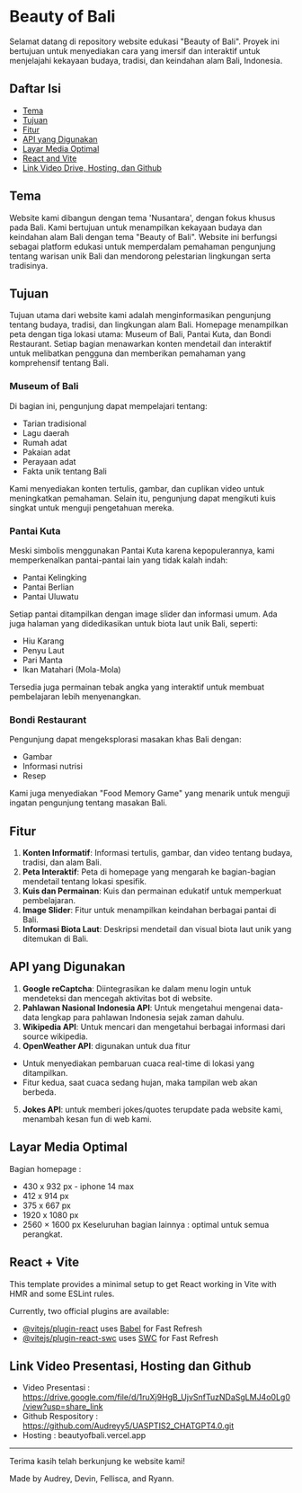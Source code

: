 
# Beauty of Bali

Selamat datang di repository website edukasi "Beauty of Bali". Proyek ini bertujuan untuk menyediakan cara yang imersif dan interaktif untuk menjelajahi kekayaan budaya, tradisi, dan keindahan alam Bali, Indonesia.

## Daftar Isi
- [Tema](#tema)
- [Tujuan](#tujuan)
- [Fitur](#fitur)
- [API yang Digunakan](#api-yang-digunakan)
- [Layar Media Optimal](#layar-media-optimal)
- [React and Vite](#react-vite)
- [Link Video Drive, Hosting, dan Github](#link-video-drive-github)

## Tema
Website kami dibangun dengan tema 'Nusantara', dengan fokus khusus pada Bali. Kami bertujuan untuk menampilkan kekayaan budaya dan keindahan alam Bali dengan tema "Beauty of Bali". Website ini berfungsi sebagai platform edukasi untuk memperdalam pemahaman pengunjung tentang warisan unik Bali dan mendorong pelestarian lingkungan serta tradisinya.

## Tujuan
Tujuan utama dari website kami adalah menginformasikan pengunjung tentang budaya, tradisi, dan lingkungan alam Bali. Homepage menampilkan peta dengan tiga lokasi utama: Museum of Bali, Pantai Kuta, dan Bondi Restaurant. Setiap bagian menawarkan konten mendetail dan interaktif untuk melibatkan pengguna dan memberikan pemahaman yang komprehensif tentang Bali.

### Museum of Bali
Di bagian ini, pengunjung dapat mempelajari tentang:
- Tarian tradisional
- Lagu daerah
- Rumah adat
- Pakaian adat
- Perayaan adat
- Fakta unik tentang Bali

Kami menyediakan konten tertulis, gambar, dan cuplikan video untuk meningkatkan pemahaman. Selain itu, pengunjung dapat mengikuti kuis singkat untuk menguji pengetahuan mereka.

### Pantai Kuta
Meski simbolis menggunakan Pantai Kuta karena kepopulerannya, kami memperkenalkan pantai-pantai lain yang tidak kalah indah:
- Pantai Kelingking
- Pantai Berlian
- Pantai Uluwatu

Setiap pantai ditampilkan dengan image slider dan informasi umum. Ada juga halaman yang didedikasikan untuk biota laut unik Bali, seperti:
- Hiu Karang
- Penyu Laut
- Pari Manta
- Ikan Matahari (Mola-Mola)

Tersedia juga permainan tebak angka yang interaktif untuk membuat pembelajaran lebih menyenangkan.

### Bondi Restaurant
Pengunjung dapat mengeksplorasi masakan khas Bali dengan:
- Gambar
- Informasi nutrisi
- Resep

Kami juga menyediakan "Food Memory Game" yang menarik untuk menguji ingatan pengunjung tentang masakan Bali.

## Fitur
1. **Konten Informatif**: Informasi tertulis, gambar, dan video tentang budaya, tradisi, dan alam Bali.
2. **Peta Interaktif**: Peta di homepage yang mengarah ke bagian-bagian mendetail tentang lokasi spesifik.
3. **Kuis dan Permainan**: Kuis dan permainan edukatif untuk memperkuat pembelajaran.
4. **Image Slider**: Fitur untuk menampilkan keindahan berbagai pantai di Bali.
5. **Informasi Biota Laut**: Deskripsi mendetail dan visual biota laut unik yang ditemukan di Bali.

## API yang Digunakan
1. **Google reCaptcha**: Diintegrasikan ke dalam menu login untuk mendeteksi dan mencegah aktivitas bot di website.
2. **Pahlawan Nasional Indonesia API**: Untuk mengetahui mengenai data-data lengkap para pahlawan Indonesia sejak zaman dahulu.
3. **Wikipedia API**: Untuk mencari dan mengetahui berbagai informasi dari source wikipedia.
4. **OpenWeather API**: digunakan untuk dua fitur
- Untuk menyediakan pembaruan cuaca real-time di lokasi yang ditampilkan.
- Fitur kedua, saat cuaca sedang hujan, maka tampilan web akan berbeda.
5. **Jokes API**: untuk memberi jokes/quotes terupdate pada website kami, menambah kesan fun di web kami. 

## Layar Media Optimal 
Bagian homepage :
-  430 x 932 px - iphone 14 max
-  412 x 914 px 
-  375 x 667 px
- 1920 x 1080 px
- 2560 × 1600 px
Keseluruhan bagian lainnya : optimal untuk semua perangkat.

## React + Vite

This template provides a minimal setup to get React working in Vite with HMR and some ESLint rules.

Currently, two official plugins are available:

- [@vitejs/plugin-react](https://github.com/vitejs/vite-plugin-react/blob/main/packages/plugin-react/README.md) uses [Babel](https://babeljs.io/) for Fast Refresh
- [@vitejs/plugin-react-swc](https://github.com/vitejs/vite-plugin-react-swc) uses [SWC](https://swc.rs/) for Fast Refresh

## Link Video Presentasi, Hosting dan Github
- Video Presentasi : https://drive.google.com/file/d/1ruXj9HgB_UjvSnfTuzNDaSgLMJ4o0Lg0/view?usp=share_link 
- Github Respository : https://github.com/Audreyy5/UASPTIS2_CHATGPT4.0.git 
- Hosting : beautyofbali.vercel.app 
---

Terima kasih telah berkunjung ke website kami!

Made by Audrey, Devin, Fellisca, and Ryann.